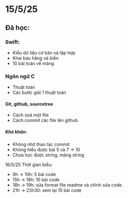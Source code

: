 # 15/5/25
## Đã học:
### Swift:
- Kiểu dữ liệu cơ bản và tập hợp
- Khai báo hằng và biến
- 10 bài toán về mảng
### Ngôn ngữ C
- Thuật toán
- Các bước giải 1 thuật toán
#### Git, github, sourcetree
- Cách xoá một file
- Cách commit các file lên github
##### Khó khăn:
- Không nhớ thao tác commit
- Không hiểu được bài 5 và 7 -> 10
- Chưa học được string, mảng string

16/5/25
Thời gian biểu:
- 8h -> 10h: 5 bài code
- 15h -> 18h: 10 bài code
- 18h -> 19h: sửa format file readme và chỉnh sửa code.
- 21h -> 23h30: xem lại 15 bài code

